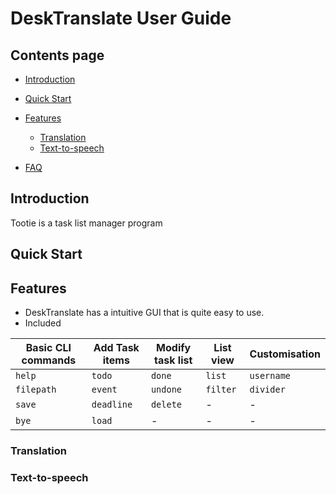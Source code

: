 # DeskTranslate User Guide

## Contents page


* [Introduction](#introduction)
* [Quick Start](#quick-start)
* [Features](#features)
  * [Translation](#translation)
  * [Text-to-speech](#text-to-speech)
      
* [FAQ](#faq)


## Introduction

Tootie is a task list manager program

## Quick Start

## Features 

* DeskTranslate has a intuitive GUI that is quite easy to use.
* Included

Basic CLI commands | Add Task items | Modify task list |  List view | Customisation
------------ | ------------- | ------------- | ------------- | ------------- |
`help` | `todo` | `done` | `list` | `username`
`filepath` | `event` | `undone` | `filter` | `divider`
`save` | `deadline` | `delete` |- |- |
`bye` | `load`| - |- |- |


### Translation


### Text-to-speech
